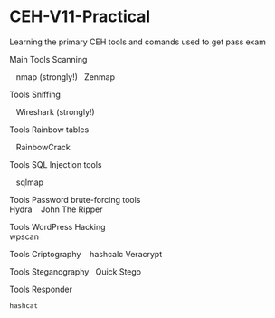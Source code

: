 # CEH-V11-Practical

Learning the primary CEH tools and comands used to get pass exam

Main Tools Scanning

    nmap (strongly!)
    Zenmap

Tools Sniffing
  
     Wireshark (strongly!)

Tools Rainbow tables

    RainbowCrack
    
Tools SQL Injection tools

     sqlmap

Tools Password brute-forcing tools
    
    Hydra
    John The Ripper

Tools WordPress Hacking
    
    wpscan

Tools Criptography
  
    hashcalc
    Veracrypt

Tools Steganography
  
    Quick Stego

Tools Responder
  
    hashcat
